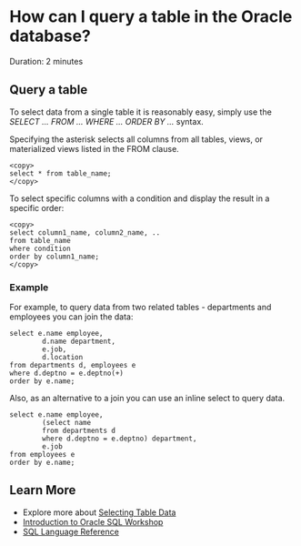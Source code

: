 # How can I query a table in the Oracle database?

Duration: 2 minutes

## Query a table

To select data from a single table it is reasonably easy, simply use the *SELECT ... FROM ... WHERE ... ORDER BY ...* syntax.

Specifying the asterisk selects all columns from all tables, views, or materialized views listed in the FROM clause.

```
<copy>
select * from table_name;
</copy>
```

To select specific columns with a condition and display the result in a specific order:

```
<copy>
select column1_name, column2_name, .. 
from table_name
where condition
order by column1_name;
</copy>
```

### Example

For example, to query data from two related tables - departments and employees you can join the data:

```
select e.name employee,
        d.name department,
        e.job,
        d.location
from departments d, employees e
where d.deptno = e.deptno(+)
order by e.name;
```

Also, as an alternative to a join you can use an inline select to query data.

```
select e.name employee,
        (select name 
        from departments d 
        where d.deptno = e.deptno) department,
        e.job
from employees e
order by e.name;
```

## Learn More

* Explore more about [Selecting Table Data](https://docs.oracle.com/cd/E18283_01/appdev.112/e10766/tdddg_selecting.htm)
* [Introduction to Oracle SQL Workshop](https://livelabs.oracle.com/pls/apex/dbpm/r/livelabs/view-workshop?wid=943)
* [SQL Language Reference](https://docs.oracle.com/en/database/oracle/oracle-database/12.2/sqlrf/Introduction-to-Oracle-SQL.html#GUID-049B7AE8-11E1-4110-B3E4-D117907D77AC)
